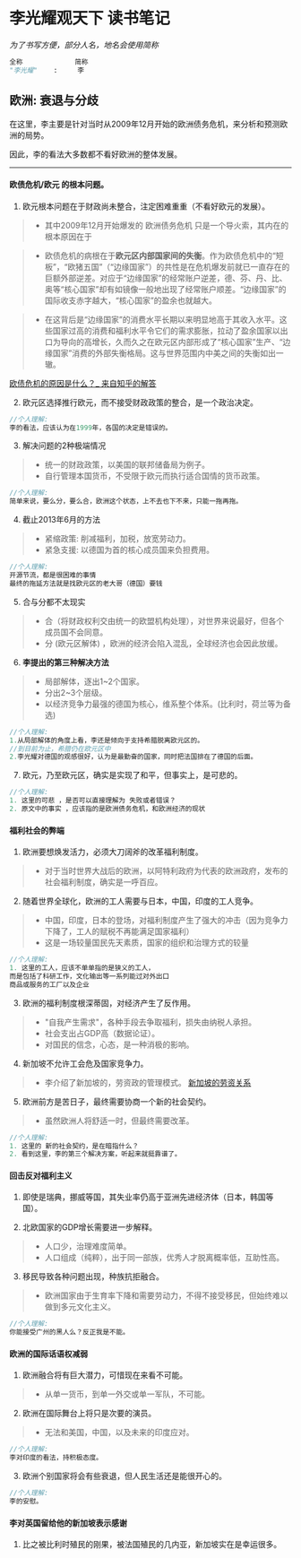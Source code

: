 ﻿# 李光耀观天下 读书笔记


*为了书写方便，部分人名，地名会使用简称*
```python
全称             简称
"李光耀"    :     李
```


## 欧洲: 衰退与分歧
在这里，李主要是针对当时从2009年12月开始的欧洲债务危机，来分析和预测欧洲的局势。

因此，李的看法大多数都不看好欧洲的整体发展。

---

#### 欧债危机/欧元 的根本问题。

1. 欧元根本问题在于财政尚未整合，注定困难重重（不看好欧元的发展）。
>* 其中2009年12月开始爆发的 欧洲债务危机 只是一个导火索，其内在的根本原因在于

>* 欧债危机的病根在于**欧元区内部国家间的失衡**。作为欧债危机中的“短板”，“欧猪五国”（“边缘国家”）的共性是在危机爆发前就已一直存在的巨额外部逆差。对应于“边缘国家”的经常账户逆差，德、芬、丹、比、奥等“核心国家”却有如镜像一般地出现了经常账户顺差。“边缘国家”的国际收支赤字越大，“核心国家”的盈余也就越大。

>* 在这背后是“边缘国家”的消费水平长期以来明显地高于其收入水平。这些国家过高的消费和福利水平令它们的需求膨胀，拉动了盈余国家以出口为导向的高增长，久而久之在欧元区内部形成了“核心国家”生产、“边缘国家”消费的外部失衡格局。这与世界范围内中美之间的失衡如出一辙。

[欧债危机的原因是什么？_ 来自知乎的解答](https://www.zhihu.com/question/20049406)

2. 欧元区选择推行欧元，而不接受财政政策的整合，是一个政治决定。
```c++
//个人理解: 
李的看法，应该认为在1999年，各国的决定是错误的。
```

3. 解决问题的2种极端情况
>* 统一的财政政策，以美国的联邦储备局为例子。
>* 自行管理本国货币，不受限于欧元而执行适合国情的货币政策。
```c++
//个人理解: 
简单来说，要么分，要么合，欧洲这个状态，上不去也下不来，只能一拖再拖。
```

4. 截止2013年6月的方法
>* 紧缩政策: 削减福利，加税，放宽劳动力。
>* 紧急支援: 以德国为首的核心成员国来负担费用。
```c++
//个人理解: 
开源节流，都是很困难的事情
最终的拖延方法就是找欧元区的老大哥（德国）要钱
```

5. 合与分都不太现实
>* 合（将财政权利交由统一的欧盟机构处理），对世界来说最好，但各个成员国不会同意。
>* 分 (欧元区解体) ，欧洲的经济会陷入混乱，全球经济也会因此放缓。

6. **李提出的第三种解决方法**
>* 局部解体，逐出1~2个国家。
>* 分出2~3个层级。
>* 以经济竞争力最强的德国为核心，维系整个体系。(比利时，荷兰等为备选)
```c++
//个人理解: 
1.从局部解体的角度上看，李还是倾向于支持希腊脱离欧元区的。
//到目前为止，希腊仍在欧元区中
2.李光耀对德国的观感很好，认为是最勤奋的国家，同时把法国排在了德国的后面。
```

7. 欧元，乃至欧元区，确实是实现了和平，但事实上，是可悲的。
```c++
//个人理解: 
1. 这里的可悲 ，是否可以直接理解为 失败或者错误？
2. 原文中的事实 ，应该指的是欧洲债务危机，和欧洲经济的现状
```

#### 福利社会的弊端

1. 欧洲要想焕发活力，必须大刀阔斧的改革福利制度。
>* 对于当时世界大战后的欧洲，以阿特利政府为代表的欧洲政府，发布的社会福利制度，确实是一呼百应。

2. 随着世界全球化，欧洲的工人需要与日本，中国，印度的工人竞争。
>* 中国，印度，日本的登场，对福利制度产生了强大的冲击（因为竞争力下降了，工人的赋税不再能满足国家福利）
>* 这是一场较量国民先天素质，国家的组织和治理方式的较量
```c++
//个人理解: 
1. 这里的工人，应该不单单指的是狭义的工人，
而是包括了科研工作，文化输出等一系列能过对外出口
商品或服务的工厂以及企业
```

3. 欧洲的福利制度根深蒂固，对经济产生了反作用。
>* "自我产生需求"，各种手段去争取福利，损失由纳税人承担。
>* 社会支出占GDP高（数据论证）。
>* 对国民的信念，心态，是一种消极的影响。

4. 新加坡不允许工会危及国家竞争力。
>* 李介绍了新加坡的，劳资政的管理模式。
[新加坡的劳资关系](https://www.sginsight.com/xjp/index.php?id=8404)

5. 欧洲前方是苦日子，最终需要协商一个新的社会契约。
>* 虽然欧洲人将舒适一时，但最终需要改革。
```c++
//个人理解: 
1. 这里的 新的社会契约，是在暗指什么？
2. 看到这里，李的第三个解决方案，听起来就挺靠谱了。
```

#### 回击反对福利主义

1. 即使是瑞典，挪威等国，其失业率仍高于亚洲先进经济体（日本，韩国等国）。

2. 北欧国家的GDP增长需要进一步解释。
>* 人口少，治理难度简单。
>* 人口组成（纯粹），出于同一部族，优秀人才脱离概率低，互助性高。

3. 移民导致各种问题出现，种族抗拒融合。
>* 欧洲国家由于生育率下降和需要劳动力，不得不接受移民，但始终难以做到多元文化主义。
```c++
//个人理解: 
你能接受广州的黑人么？反正我是不能。
```

#### 欧洲的国际话语权减弱

1. 欧洲融合将有巨大潜力，可惜现在来看不可能。
>* 从单一货币，到单一外交或单一军队，不可能。

2. 欧洲在国际舞台上将只是次要的演员。
>* 无法和美国，中国，以及未来的印度应对。
```c++
//个人理解: 
李对印度的看法，持积极态度。
```

3. 欧洲个别国家将会有些衰退，但人民生活还是能很开心的。
```c++
//个人理解: 
李的安慰。
```

#### 李对英国留给他的新加坡表示感谢

1. 比之被比利时殖民的刚果，被法国殖民的几内亚，新加坡实在是幸运很多。
